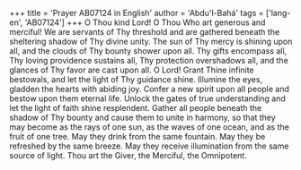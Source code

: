 +++
title = 'Prayer AB07124 in English'
author = 'Abdu'l-Bahá'
tags = ['lang-en', 'AB07124']
+++
O Thou kind Lord! O Thou Who art generous and merciful! We are servants of Thy threshold and are gathered beneath the sheltering shadow of Thy divine unity. The sun of Thy mercy is shining upon all, and the clouds of Thy bounty shower upon all. Thy gifts encompass all, Thy loving providence sustains all, Thy protection overshadows all, and the glances of Thy favor are cast upon all. O Lord! Grant Thine infinite bestowals, and let the light of Thy guidance shine. Illumine the eyes, gladden the hearts with abiding joy. Confer a new spirit upon all people and bestow upon them eternal life. Unlock the gates of true understanding and let the light of faith shine resplendent. Gather all people beneath the shadow of Thy bounty and cause them to unite in harmony, so that they may become as the rays of one sun, as the waves of one ocean, and as the fruit of one tree. May they drink from the same fountain. May they be refreshed by the same breeze. May they receive illumination from the same source of light. Thou art the Giver, the Merciful, the Omnipotent.
